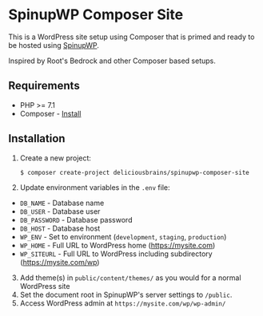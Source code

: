 # SpinupWP Composer Site

This is a WordPress site setup using Composer that is primed and ready to be hosted using [SpinupWP](https://spinupwp.com/).

Inspired by Root's Bedrock and other Composer based setups.

## Requirements

* PHP >= 7.1
* Composer - [Install](https://getcomposer.org/doc/00-intro.md#installation-linux-unix-osx)

## Installation

1. Create a new project: 
    ```sh
    $ composer create-project deliciousbrains/spinupwp-composer-site
    ```
2. Update environment variables in the `.env` file:
  * `DB_NAME` - Database name
  * `DB_USER` - Database user
  * `DB_PASSWORD` - Database password
  * `DB_HOST` - Database host
  * `WP_ENV` - Set to environment (`development`, `staging`, `production`)
  * `WP_HOME` - Full URL to WordPress home (https://mysite.com)
  * `WP_SITEURL` - Full URL to WordPress including subdirectory (https://mysite.com/wp)
3. Add theme(s) in `public/content/themes/` as you would for a normal WordPress site
4. Set the document root in SpinupWP's server settings to `/public`. 
5. Access WordPress admin at `https://mysite.com/wp/wp-admin/`




